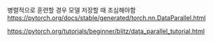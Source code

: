 병렬적으로 훈련할 경우 모델 저장할 때 조심해야함
https://pytorch.org/docs/stable/generated/torch.nn.DataParallel.html

https://pytorch.org/tutorials/beginner/blitz/data_parallel_tutorial.html

